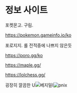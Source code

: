 # 정보 사이트

포켓몬고. 구림.

https://pokemon.gameinfo.io/ko

포로지지. 롤 전적중에 나쁘지 않은듯

https://poro.gg/ko

https://maple.gg/

https://lolchess.gg/

굉장히 깔끔한 U![베지밀](C:\Users\multicampus\KangHyun\TIL\베지밀.JPG)I![pnix](C:\Users\multicampus\KangHyun\TIL\pnix.JPG)
